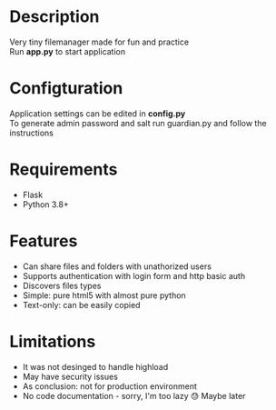 # Description
Very tiny filemanager made for fun and practice  
Run **app.py** to start application

# Configturation
Application settings can be edited in **config.py**  
To generate admin password and salt run guardian.py and follow the instructions

# Requirements
* Flask
* Python 3.8+

# Features
* Can share files and folders with unathorized users
* Supports authentication with login form and http basic auth
* Discovers files types
* Simple: pure html5 with almost pure python
* Text-only: can be easily copied

# Limitations
* It was not desinged to handle highload
* May have security issues
* As conclusion: not for production environment
* No code documentation - sorry, I'm too lazy :sweat: Maybe later
